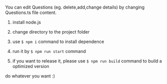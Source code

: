 You can edit Questions (eg. delete,add,change details) by changing Questions.ts file content.

1. install node.js

1. change directory to the project folder

1. use `$ npm i` command to install dependence

1. run it by `$ npm run start` command

1. if you want to release it, please use `$ npm run build` command to build a optimized version

do whatever you want :)
